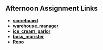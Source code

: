 ## Afternoon Assignment Links

* **[scoreboard](https://github.com/AJVancattenburch/scoreboard)**
* **[warehouse_manager](https://github.com/AJVancattenburch/warehouse_manager)**
* **[ice_cream_parlor](https://github.com/AJVancattenburch/ice_cream_parlor)**
* **[boss_monster](https://github.com/AJVancattenburch/boss_monster)**
* **[Repo](https://github.com/AJVancattenburch/<ASSIGNMENT_REPO>)**
